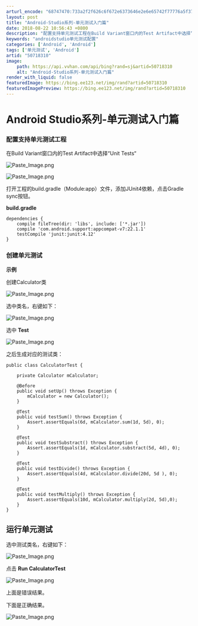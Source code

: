 ```yaml
---
arturl_encode: "68747470:733a2f2f626c6f672e6373646e2e6e65742f77776a5f373438:2f61727469636c652f64657461696c732f3530373138333130"
layout: post
title: "Android-Studio系列-单元测试入门篇"
date: 2018-08-22 10:56:43 +0800
description: "配置支持单元测试工程在Build Variant窗口内的Test Artifact中选择“Unit "
keywords: "androidstudio单元测试配置"
categories: ['Android', 'Android']
tags: ['单元测试', 'Android']
artid: "50718310"
image:
    path: https://api.vvhan.com/api/bing?rand=sj&artid=50718310
    alt: "Android-Studio系列-单元测试入门篇"
render_with_liquid: false
featuredImage: https://bing.ee123.net/img/rand?artid=50718310
featuredImagePreview: https://bing.ee123.net/img/rand?artid=50718310
---
```


# Android Studio系列-单元测试入门篇

### 配置支持单元测试工程

在Build Variant窗口内的Test Artifact中选择“Unit Tests“

![Paste_Image.png](https://i-blog.csdnimg.cn/blog_migrate/cc721aefc1851fada9e7019f5ab83a04.webp?x-image-process=image/format,png)

![Paste_Image.png](https://i-blog.csdnimg.cn/blog_migrate/bcffb03b0c546429170430dc3d6c7e8b.webp?x-image-process=image/format,png)

打开工程的build.gradle（Module:app）文件，添加JUnit4依赖，点击Gradle sync按钮。

**build.gradle**

```
dependencies {
    compile fileTree(dir: 'libs', include: ['*.jar'])
    compile 'com.android.support:appcompat-v7:22.1.1'
    testCompile 'junit:junit:4.12'
}
```

### 创建单元测试

**示例**
  
创建Calculator类

![Paste_Image.png](https://i-blog.csdnimg.cn/blog_migrate/ed1510c18101ec5210ebecf277cb8232.webp?x-image-process=image/format,png)

选中类名，右键如下：

![Paste_Image.png](https://i-blog.csdnimg.cn/blog_migrate/42dc95e3be63919e558883077d836168.webp?x-image-process=image/format,png)

选中
**Test**

![Paste_Image.png](https://i-blog.csdnimg.cn/blog_migrate/5f17da79fc6d27aab558179c2e71415f.webp?x-image-process=image/format,png)

之后生成对应的测试类：

```
public class CalculatorTest {

    private Calculator mCalculator;

    @Before
    public void setUp() throws Exception {
        mCalculator = new Calculator();
    }

    @Test
    public void testSum() throws Exception {
        Assert.assertEquals(6d, mCalculator.sum(1d, 5d), 0);
    }

    @Test
    public void testSubstract() throws Exception {
        Assert.assertEquals(1d, mCalculator.substract(5d, 4d), 0);
    }

    @Test
    public void testDivide() throws Exception {
        Assert.assertEquals(4d, mCalculator.divide(20d, 5d ), 0);
    }

    @Test
    public void testMultiply() throws Exception {
        Assert.assertEquals(10d, mCalculator.multiply(2d, 5d),0);
    }
}
```

## 运行单元测试

选中测试类名，右键如下：

![Paste_Image.png](https://i-blog.csdnimg.cn/blog_migrate/27af34ac888365281bd260a1b330dfed.webp?x-image-process=image/format,png)

点击
**Run CalculatorTest**

![Paste_Image.png](https://i-blog.csdnimg.cn/blog_migrate/e06d34fa539d6995400e5811edc5a40b.webp?x-image-process=image/format,png)

上面是错误结果。

下面是正确结果。

![Paste_Image.png](https://i-blog.csdnimg.cn/blog_migrate/64767a383c401924cf582f428ddcf07f.webp?x-image-process=image/format,png)